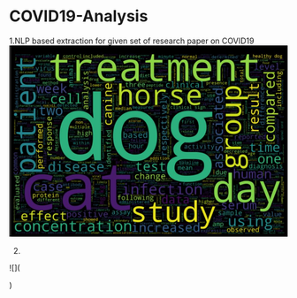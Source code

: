 # COVID19-Analysis

1.NLP based extraction for given set of research paper on COVID19
![NLP based extraction for given set of research paper on COVID19](https://github.com/Crispyjones7387/COVID19-Analysis/blob/master/word%20cloud.JPG)

2.
![](<div class="flourish-embed flourish-bar-chart-race" data-src="visualisation/1710772"><script src="https://public.flourish.studio/resources/embed.js"></script></div>)
